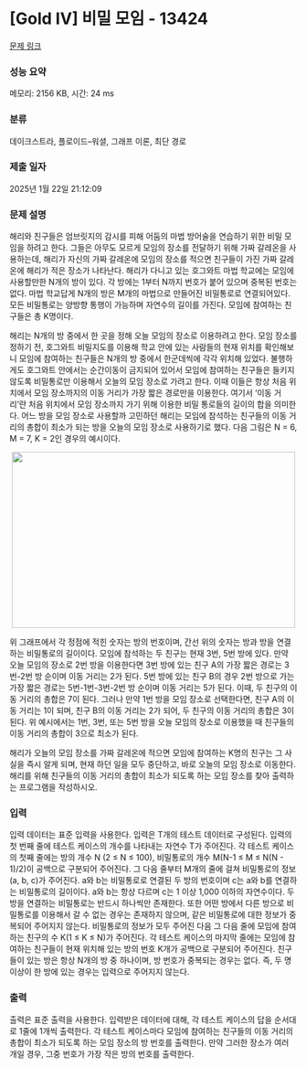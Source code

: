 # [Gold IV] 비밀 모임 - 13424 

[문제 링크](https://www.acmicpc.net/problem/13424) 

### 성능 요약

메모리: 2156 KB, 시간: 24 ms

### 분류

데이크스트라, 플로이드–워셜, 그래프 이론, 최단 경로

### 제출 일자

2025년 1월 22일 21:12:09

### 문제 설명

<p>해리와 친구들은 엄브릿지의 감시를 피해 어둠의 마법 방어술을 연습하기 위한 비밀 모임을 하려고 한다. 그들은 아무도 모르게 모임의 장소를 전달하기 위해 가짜 갈레온을 사용하는데, 해리가 자신의 가짜 갈레온에 모임의 장소를 적으면 친구들이 가진 가짜 갈레온에 해리가 적은 장소가 나타난다. 해리가 다니고 있는 호그와트 마법 학교에는 모임에 사용할만한 N개의 방이 있다. 각 방에는 1부터 N까지 번호가 붙어 있으며 중복된 번호는 없다. 마법 학교답게 N개의 방은 M개의 마법으로 만들어진 비밀통로로 연결되어있다. 모든 비밀통로는 양방향 통행이 가능하며 자연수의 길이를 가진다. 모임에 참여하는 친구들은 총 K명이다.</p>

<p>해리는 N개의 방 중에서 한 곳을 정해 오늘 모임의 장소로 이용하려고 한다. 모임 장소를 정하기 전, 호그와트 비밀지도를 이용해 학교 안에 있는 사람들의 현재 위치를 확인해보니 모임에 참여하는 친구들은 N개의 방 중에서 한군데씩에 각각 위치해 있었다. 불행하게도 호그와트 안에서는 순간이동이 금지되어 있어서 모임에 참여하는 친구들은 들키지 않도록 비밀통로만 이용해서 오늘의 모임 장소로 가려고 한다. 이때 이들은 항상 처음 위치에서 모임 장소까지의 이동 거리가 가장 짧은 경로만을 이용한다. 여기서 ‘이동 거리’란 처음 위치에서 모임 장소까지 가기 위해 이용한 비밀 통로들의 길이의 합을 의미한다. 어느 방을 모임 장소로 사용할까 고민하던 해리는 모임에 참석하는 친구들의 이동 거리의 총합이 최소가 되는 방을 오늘의 모임 장소로 사용하기로 했다. 다음 그림은 N = 6, M = 7, K = 2인 경우의 예시이다.</p>

<p style="text-align: center;"><img alt="" src="https://onlinejudgeimages.s3-ap-northeast-1.amazonaws.com/problem/13424/L1.png" style="height:308px; width:496px"></p>

<p>위 그래프에서 각 정점에 적힌 숫자는 방의 번호이며, 간선 위의 숫자는 방과 방을 연결하는 비밀통로의 길이이다. 모임에 참석하는 두 친구는 현재 3번, 5번 방에 있다. 만약 오늘 모임의 장소로 2번 방을 이용한다면 3번 방에 있는 친구 A의 가장 짧은 경로는 3번-2번 방 순이며 이동 거리는 2가 된다. 5번 방에 있는 친구 B의 경우 2번 방으로 가는 가장 짧은 경로는 5번-1번-3번-2번 방 순이며 이동 거리는 5가 된다. 이때, 두 친구의 이동 거리의 총합은 7이 된다. 그러나 만약 1번 방을 모임 장소로 선택한다면, 친구 A의 이동 거리는 1이 되며, 친구 B의 이동 거리는 2가 되어, 두 친구의 이동 거리의 총합은 3이 된다. 위 예시에서는 1번, 3번, 또는 5번 방을 오늘 모임의 장소로 이용했을 때 친구들의 이동 거리의 총합이 3으로 최소가 된다.</p>

<p>해리가 오늘의 모임 장소를 가짜 갈레온에 적으면 모임에 참여하는 K명의 친구는 그 사실을 즉시 알게 되며, 현재 하던 일을 모두 중단하고, 바로 오늘의 모임 장소로 이동한다. 해리를 위해 친구들의 이동 거리의 총합이 최소가 되도록 하는 모임 장소를 찾아 출력하는 프로그램을 작성하시오.</p>

### 입력 

 <p>입력 데이터는 표준 입력을 사용한다. 입력은 T개의 테스트 데이터로 구성된다. 입력의 첫 번째 줄에 테스트 케이스의 개수를 나타내는 자연수 T가 주어진다. 각 테스트 케이스의 첫째 줄에는 방의 개수 N (2 ≤ N ≤ 100), 비밀통로의 개수 M(N-1 ≤ M ≤ N(N - 1)/2)이 공백으로 구분되어 주어진다. 그 다음 줄부터 M개의 줄에 걸쳐 비밀통로의 정보(a, b, c)가 주어진다. a와 b는 비밀통로로 연결된 두 방의 번호이며 c는 a와 b를 연결하는 비밀통로의 길이이다. a와 b는 항상 다르며 c는 1 이상 1,000 이하의 자연수이다. 두 방을 연결하는 비밀통로는 반드시 하나씩만 존재한다. 또한 어떤 방에서 다른 방으로 비밀통로를 이용해서 갈 수 없는 경우는 존재하지 않으며, 같은 비밀통로에 대한 정보가 중복되어 주어지지 않는다. 비밀통로의 정보가 모두 주어진 다음 그 다음 줄에 모임에 참여하는 친구의 수 K(1 ≤ K ≤ N)가 주어진다. 각 테스트 케이스의 마지막 줄에는 모임에 참여하는 친구들이 현재 위치해 있는 방의 번호 K개가 공백으로 구분되어 주어진다. 친구들이 있는 방은 항상 N개의 방 중 하나이며, 방 번호가 중복되는 경우는 없다. 즉, 두 명 이상이 한 방에 있는 경우는 입력으로 주어지지 않는다. </p>

### 출력 

 <p>출력은 표준 출력을 사용한다. 입력받은 데이터에 대해, 각 테스트 케이스의 답을 순서대로 1줄에 1개씩 출력한다. 각 테스트 케이스마다 모임에 참여하는 친구들의 이동 거리의 총합이 최소가 되도록 하는 모임 장소의 방 번호를 출력한다. 만약 그러한 장소가 여러 개일 경우, 그중 번호가 가장 작은 방의 번호를 출력한다.</p>

